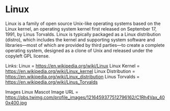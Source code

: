 # Linux
Linux is a family of open source Unix-like operating systems based on the Linux kernel, an operating system kernel first released on September 17, 1991, by Linus Torvalds. Linux is typically packaged as a Linux distribution (distro), which includes the kernel and supporting system software and libraries—most of which are provided by third parties—to create a complete operating system, designed as a clone of Unix and released under the copyleft GPL license.



Links:
Linux = https://en.wikipedia.org/wiki/Linux
Linux Kernel = https://en.wikipedia.org/wiki/Linux_kernel
Linux Distribution = https://en.wikipedia.org/wiki/Linux_distribution
Linus Torvalds = https://en.wikipedia.org/wiki/Linus_Torvalds

Images
Linux Mascot Image URL = https://pbs.twimg.com/profile_images/1216459377512796162/C1Rh4Vax_400x400.jpg
